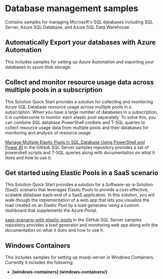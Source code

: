 # Database management samples

Contains samples for managing Microsoft's SQL databases including SQL Server, Azure SQL Database, and Azure SQL Data Warehouse.

## Automatically Export your databases with Azure Automation
This includes samples for setting up Azure Automation and exporting your databases to azure blob storage.

## Collect and monitor resource usage data across multiple pools in a subscription  
This Solution Quick Start provides a solution for collecting and monitoring Azure SQL Database resource usage across multiple pools in a subscription. When you have a large number of databases in a subscription, it is cumbersome to monitor each elastic pool separately. To solve this, you can combine SQL database PowerShell cmdlets and T-SQL queries to collect resource usage data from multiple pools and their databases for monitoring and analysis of resource usage.   

[Manage Multiple Elastic Pools in SQL Database Using PowerShell and Power BI](https://github.com/Microsoft/sql-server-samples/tree/master/samples/manage/azure-sql-db-elastic-pools) in the GitHub SQL Server samples repository provides a set of powershell scripts and T-SQL queries along with documentation on what it does and how to use it.  

## Get started using Elastic Pools in a SaaS scenario  
This Solution Quick Start provides a solution for a Software-as-a-Solution (SaaS) scenario that leverages Elastic Pools to provide a cost-effective, scalable database back-end of a SaaS application. In this solution, you will walk-though the implementation of a web app that lets you visualize the load created on an Elastic Pool by a load generator using a custom dashboard that supplements the Azure Portal.  

[saas-scenario-with-elastic-pools](https://github.com/Microsoft/sql-server-samples/tree/master/samples/manage/azure-sql-db-elastic-pools-custom-dashboard) in the GitHub SQL Server samples repository provides a load generator and monitoring web app along with the documentation on what it does and how to use it.  

## Windows Containers
This includes samples for setting up mssql-server in Windows Containers. Currently it includes the following:
- __[windows-containers] (windows-containers/)__
